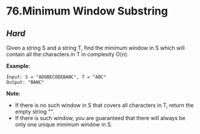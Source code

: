 76.Minimum Window Substring
==========

*Hard*
----------

Given a string S and a string T, find the minimum window in S which will contain all the characters in T in complexity O(n).

**Example:**

    Input: S = "ADOBECODEBANC", T = "ABC"
    Output: "BANC"

**Note:**

* If there is no such window in S that covers all characters in T, return the empty string "".
* If there is such window, you are guaranteed that there will always be only one unique minimum window in S.
